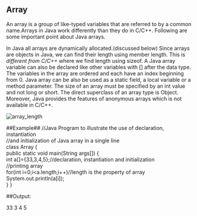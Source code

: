 ## Array
An array is a group of like-typed variables that are referred to by a common name.Arrays in Java work differently than they do in C/C++. Following are some important point about Java arrays.

In Java all arrays are dynamically allocated.(discussed below)
Since arrays are objects in Java, we can find their length using member length. This is *different from C/C++* where we find length using sizeof.
A Java array variable can also be declared like other variables with [] after the data type.
The variables in the array are ordered and each have an index beginning from 0.
Java array can be also be used as a static field, a local variable or a method parameter.
The size of an array must be specified by an int value and not long or short.
The direct superclass of an array type is Object.
Moreover, Java provides the features of anonymous arrays which is not available in C/C++.

![array_length](https://www.javatpoint.com/images/core/array.gif)

##Example##
//Java Program to illustrate the use of declaration, instantiation   
//and initialization of Java array in a single line  
class Array
{  
public static void main(String args[])
{  
int a[]={33,3,4,5};//declaration, instantiation and initialization  
//printing array  
for(int i=0;i<a.length;i++)//length is the property of array  
System.out.println(a[i]);  
}
}  


##Output:

33
3
4
5
